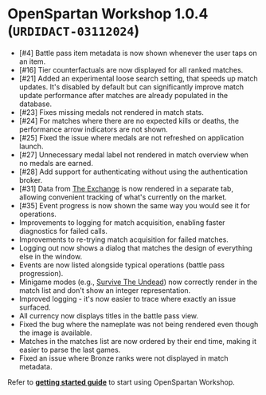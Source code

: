 # OpenSpartan Workshop 1.0.4 (`URDIDACT-03112024`)

- [#4] Battle pass item metadata is now shown whenever the user taps on an item.
- [#16] Tier counterfactuals are now displayed for all ranked matches.
- [#21] Added an experimental loose search setting, that speeds up match updates. It's disabled by default but can significantly improve match update performance after matches are already populated in the database.
- [#23] Fixes missing medals not rendered in match stats.
- [#24] For matches where there are no expected kills or deaths, the performance arrow indicators are not shown.
- [#25] Fixed the issue where medals are not refreshed on application launch.
- [#27] Unnecessary medal label not rendered in match overview when no medals are earned.
- [#28] Add support for authenticating without using the authentication broker.
- [#31] Data from [The Exchange](https://www.halowaypoint.com/news/welcome-to-the-exchange) is now rendered in a separate tab, allowing convenient tracking of what's currently on the market.
- [#35] Event progress is now shown the same way you would see it for operations.
- Improvements to logging for match acquisition, enabling faster diagnostics for failed calls.
- Improvements to re-trying match acquisition for failed matches.
- Logging out now shows a dialog that matches the design of everything else in the window.
- Events are now listed alongside typical operations (battle pass progression).
- Minigame modes (e.g., [Survive The Undead](https://www.halowaypoint.com/news/combat-workshop-survive-the-undead)) now correctly render in the match list and don't show an integer representation.
- Improved logging - it's now easier to trace where exactly an issue surfaced.
- All currency now displays titles in the battle pass view.
- Fixed the bug where the nameplate was not being rendered even though the image is available.
- Matches in the matches list are now ordered by their end time, making it easier to parse the last games.
- Fixed an issue where Bronze ranks were not displayed in match metadata.

Refer to [**getting started guide**](https://openspartan.com/docs/workshop/guides/get-started/) to start using OpenSpartan Workshop.
